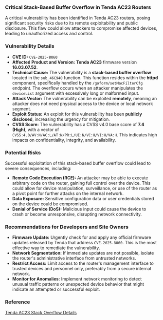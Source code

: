 ### Critical Stack-Based Buffer Overflow in Tenda AC23 Routers

A critical vulnerability has been identified in Tenda AC23 routers, posing significant security risks due to its remote exploitability and public disclosure. This flaw could allow attackers to compromise affected devices, leading to unauthorized access and control.

### Vulnerability Details

*   **CVE ID:** `CVE-2025-8060`
*   **Affected Product and Version:** **Tenda AC23** firmware version **16.03.07.52**.
*   **Technical Cause:** The vulnerability is a **stack-based buffer overflow** located in the `sub_46C940` function. This function resides within the **httpd** component, specifically handled by the `/goform/setMacFilterCfg` endpoint. The overflow occurs when an attacker manipulates the `deviceList` argument with excessively long or malformed input.
*   **Attack Vector:** The vulnerability can be exploited **remotely**, meaning an attacker does not need physical access to the device or local network segment.
*   **Exploit Status:** An exploit for this vulnerability has been **publicly disclosed**, increasing the urgency for mitigation.
*   **CVSS Score:** The vulnerability has a CVSS v4.0 base score of **7.4 (High)**, with a vector of `CVSS:4.0/AV:N/AC:L/AT:N/PR:L/UI:N/VC:H/VI:H/VA:H`. This indicates high impacts on confidentiality, integrity, and availability.

### Potential Risks

Successful exploitation of this stack-based buffer overflow could lead to severe consequences, including:

*   **Remote Code Execution (RCE):** An attacker may be able to execute arbitrary code on the router, gaining full control over the device. This could allow for device manipulation, surveillance, or use of the router as a pivot point for further attacks on the internal network.
*   **Data Exposure:** Sensitive configuration data or user credentials stored on the device could be compromised.
*   **Denial of Service (DoS):** Malicious input could cause the device to crash or become unresponsive, disrupting network connectivity.

### Recommendations for Developers and Site Owners

*   **Firmware Update:** Urgently check for and apply any official firmware updates released by Tenda that address `CVE-2025-8060`. This is the most effective way to remediate the vulnerability.
*   **Network Segmentation:** If immediate updates are not possible, isolate the router's administrative interface from untrusted networks.
*   **Restrict Access:** Limit access to the router's management interface to trusted devices and personnel only, preferably from a secure internal network.
*   **Monitor for Anomalies:** Implement network monitoring to detect unusual traffic patterns or unexpected device behavior that might indicate an attempted or successful exploit.

### Reference

[Tenda AC23 Stack Overflow Details](https://github.com/Thir0th/Thir0th-CVE/blob/main/Tenda%20AC23_V16.03.07.52_has_a_stack_overflow.md)